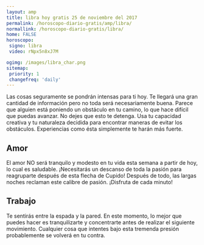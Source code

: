 ```yaml
---
layout: amp
title: libra hoy gratis 25 de noviembre del 2017 
permalink: /horoscopo-diario-gratis/amp/libra/
normallink: /horoscopo-diario-gratis/libra/
home: FALSE
horoscopo:
 signo: libra
 video: rNpx5n8xJ7M

ogimg: /images/libra_char.png
sitemap:
 priority: 1
 changefreq: 'daily'
---
```



Las cosas seguramente se pondrán intensas para ti hoy. Te llegará una gran cantidad de información pero no toda será necesariamente buena. Parece que alguien está poniendo un obstáculo en tu camino, lo que hace difícil que puedas avanzar. No dejes que esto te detenga. Usa tu capacidad creativa y tu naturaleza decidida para encontrar maneras de evitar los obstáculos. Experiencias como ésta simplemente te harán más fuerte.

## Amor

El amor NO será tranquilo y modesto en tu vida esta semana a partir de hoy, lo cual es saludable. ¡Necesitarás un descanso de toda la pasión para reagruparte después de esta flecha de Cupido! Después de todo, las largas noches reclaman este calibre de pasión. ¡Disfruta de cada minuto!

## Trabajo

Te sentirás entre la espada y la pared. En este momento, lo mejor que puedes hacer es tranquilizarte y concentrarte antes de realizar el siguiente movimiento. Cualquier cosa que intentes bajo esta tremenda presión probablemente se volverá en tu contra.